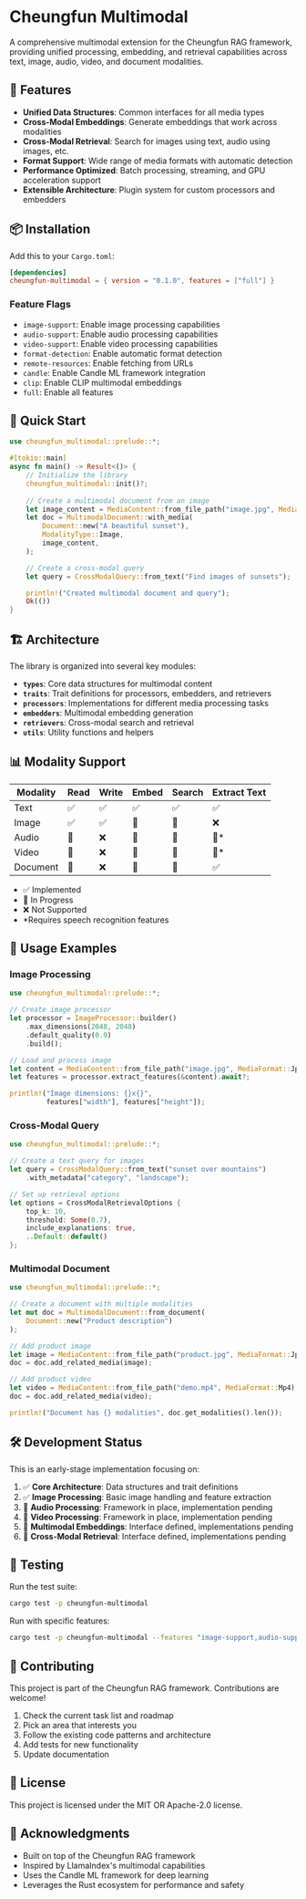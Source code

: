 # Cheungfun Multimodal

A comprehensive multimodal extension for the Cheungfun RAG framework, providing unified processing, embedding, and retrieval capabilities across text, image, audio, video, and document modalities.

## 🚀 Features

- **Unified Data Structures**: Common interfaces for all media types
- **Cross-Modal Embeddings**: Generate embeddings that work across modalities  
- **Cross-Modal Retrieval**: Search for images using text, audio using images, etc.
- **Format Support**: Wide range of media formats with automatic detection
- **Performance Optimized**: Batch processing, streaming, and GPU acceleration support
- **Extensible Architecture**: Plugin system for custom processors and embedders

## 📦 Installation

Add this to your `Cargo.toml`:

```toml
[dependencies]
cheungfun-multimodal = { version = "0.1.0", features = ["full"] }
```

### Feature Flags

- `image-support`: Enable image processing capabilities
- `audio-support`: Enable audio processing capabilities  
- `video-support`: Enable video processing capabilities
- `format-detection`: Enable automatic format detection
- `remote-resources`: Enable fetching from URLs
- `candle`: Enable Candle ML framework integration
- `clip`: Enable CLIP multimodal embeddings
- `full`: Enable all features

## 🎯 Quick Start

```rust
use cheungfun_multimodal::prelude::*;

#[tokio::main]
async fn main() -> Result<()> {
    // Initialize the library
    cheungfun_multimodal::init()?;
    
    // Create a multimodal document from an image
    let image_content = MediaContent::from_file_path("image.jpg", MediaFormat::Jpeg);
    let doc = MultimodalDocument::with_media(
        Document::new("A beautiful sunset"),
        ModalityType::Image,
        image_content,
    );

    // Create a cross-modal query
    let query = CrossModalQuery::from_text("Find images of sunsets");

    println!("Created multimodal document and query");
    Ok(())
}
```

## 🏗️ Architecture

The library is organized into several key modules:

- **`types`**: Core data structures for multimodal content
- **`traits`**: Trait definitions for processors, embedders, and retrievers
- **`processors`**: Implementations for different media processing tasks
- **`embedders`**: Multimodal embedding generation
- **`retrievers`**: Cross-modal search and retrieval
- **`utils`**: Utility functions and helpers

## 📊 Modality Support

| Modality | Read | Write | Embed | Search | Extract Text |
|----------|------|-------|-------|--------|--------------|
| Text     | ✅   | ✅    | ✅    | ✅     | ✅           |
| Image    | ✅   | ✅    | 🚧    | 🚧     | ❌           |
| Audio    | 🚧   | ❌    | 🚧    | 🚧     | 🚧*          |
| Video    | 🚧   | ❌    | 🚧    | 🚧     | 🚧*          |
| Document | 🚧   | ❌    | 🚧    | 🚧     | ✅           |

- ✅ Implemented
- 🚧 In Progress  
- ❌ Not Supported
- *Requires speech recognition features

## 🔧 Usage Examples

### Image Processing

```rust
use cheungfun_multimodal::prelude::*;

// Create image processor
let processor = ImageProcessor::builder()
    .max_dimensions(2048, 2048)
    .default_quality(0.9)
    .build();

// Load and process image
let content = MediaContent::from_file_path("image.jpg", MediaFormat::Jpeg);
let features = processor.extract_features(&content).await?;

println!("Image dimensions: {}x{}", 
         features["width"], features["height"]);
```

### Cross-Modal Query

```rust
use cheungfun_multimodal::prelude::*;

// Create a text query for images
let query = CrossModalQuery::from_text("sunset over mountains")
    .with_metadata("category", "landscape");

// Set up retrieval options
let options = CrossModalRetrievalOptions {
    top_k: 10,
    threshold: Some(0.7),
    include_explanations: true,
    ..Default::default()
};
```

### Multimodal Document

```rust
use cheungfun_multimodal::prelude::*;

// Create a document with multiple modalities
let mut doc = MultimodalDocument::from_document(
    Document::new("Product description")
);

// Add product image
let image = MediaContent::from_file_path("product.jpg", MediaFormat::Jpeg);
doc = doc.add_related_media(image);

// Add product video
let video = MediaContent::from_file_path("demo.mp4", MediaFormat::Mp4);
doc = doc.add_related_media(video);

println!("Document has {} modalities", doc.get_modalities().len());
```

## 🛠️ Development Status

This is an early-stage implementation focusing on:

1. ✅ **Core Architecture**: Data structures and trait definitions
2. ✅ **Image Processing**: Basic image handling and feature extraction
3. 🚧 **Audio Processing**: Framework in place, implementation pending
4. 🚧 **Video Processing**: Framework in place, implementation pending  
5. 🚧 **Multimodal Embeddings**: Interface defined, implementations pending
6. 🚧 **Cross-Modal Retrieval**: Interface defined, implementations pending

## 🧪 Testing

Run the test suite:

```bash
cargo test -p cheungfun-multimodal
```

Run with specific features:

```bash
cargo test -p cheungfun-multimodal --features "image-support,audio-support"
```

## 🤝 Contributing

This project is part of the Cheungfun RAG framework. Contributions are welcome!

1. Check the current task list and roadmap
2. Pick an area that interests you
3. Follow the existing code patterns and architecture
4. Add tests for new functionality
5. Update documentation

## 📄 License

This project is licensed under the MIT OR Apache-2.0 license.

## 🙏 Acknowledgments

- Built on top of the Cheungfun RAG framework
- Inspired by LlamaIndex's multimodal capabilities
- Uses the Candle ML framework for deep learning
- Leverages the Rust ecosystem for performance and safety
